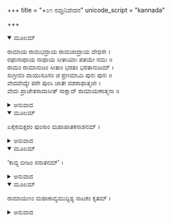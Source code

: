 +++
title = "+೦೧ ನಮ್ರನಿವೇದನ"
unicode_script = "kannada"

+++


<details open><summary>ಮೂಲಮ್</summary>

ರಾಮಾಯ ರಾಮಭದ್ರಾಯ ರಾಮಚಂದ್ರಾಯ ವೇಧಸೇ ।  
ರಘುನಾಥಾಯ ನಾಥಾಯ ಸೀತಾಯಾಃ ಪತಯೇ ನಮಃ ॥  
ರಾಮಂ ರಾಮಾನುಜಂ ಸೀತಾಂ ಭರತಂ ಭರತಾನುಜಮ್ ।  
ಸುಗ್ರೀವಂ ವಾಯುಸೂನಂ ಚ ಪ್ರಣಮಾಮಿ ಪುನಃ ಪುನಃ ॥  
ವೇದವೇದ್ಯೇ ಪರೇ ಪುಂಸಿ ಜಾತೇ ದಶರಾಥಾತ್ಮಜೇ ।  
ವೇದಃ ಪ್ರಾಚೇತಸಾದಾಸೀತ್ ಸಾಕ್ಷಾದ್ ರಾಮಾಯಣಾತ್ಮನಾ ॥
</details>

<details><summary>ಅನುವಾದ</summary>

ವೇದಗಳು ವರ್ಣಿಸುವ ಪರಮತತ್ತ್ವ ಶ್ರೀಮನ್ನಾರಾಯಣ ತತ್ತ್ವವೇ ಶ್ರೀಮದ್ರಾಮಾಯಣದಲ್ಲಿ ಶ್ರೀರಾಮರೂಪದಿಂದ ನಿರೂಪಿತವಾಗಿದೆ. ವೇದವೇದ್ಯ ಪರಮಪುರುಷೋತ್ತಮನು ದಶರಥನಂದನ ಶ್ರೀರಾಮನ ರೂಪದಲ್ಲಿ ಅವತರಿಸಿದ ಮೇಲೆ ಸಾಕ್ಷಾತ್ ವೇದವೇ ವಾಲ್ಮೀಕಿಯ ಮುಖದಿಂದ ಶ್ರೀರಾಮಾಯಣ ರೂಪದಲ್ಲಿ ಪ್ರಕಟವಾಯಿತು ಎಂದು ಆಸ್ತಿಕರ ಚಿರಕಾಲದ ಮಾನ್ಯತೆಯಾಗಿದೆ. ಅದಕ್ಕಾಗಿ ಶ್ರೀಮದ್ವಾಲ್ಮೀಕೀಯ ರಾಮಾಯಣದ ಪ್ರತಿಷ್ಠೆ ವೇದತುಲ್ಯವಾಗಿದೆ. ಅವರ ‘ಆದಿಕಾವ್ಯ’ ಶ್ರೀಮದ್ವಾಲ್ಮೀಕೀಯ ರಾಮಾಯಣವು ಭೂತಳದ ಪ್ರಥಮ ಕಾವ್ಯವಾಗಿದೆ. ಅದು ಎಲ್ಲರಿಗೆ ಪೂಜ್ಯವಸ್ತು ಆಗಿದೆ. ಭಾರತಕ್ಕಾದರೋ ಅದು ಪರಮ ಗೌರವದ ವಸ್ತು ಹಾಗೂ ನಿಜ ಅರ್ಥದಲ್ಲಿ ದೇಶದ ಬಹುಮೂಲ್ಯ ರಾಷ್ಟ್ರೀಯ ನಿಧಿಯಾಗಿದೆ. ಇದರ ಒಂದೊಂದು ಅಕ್ಷರವೂ ಮಹಾಪಾತಕವನ್ನು ನಾಶಮಾಡುವಂತಹುದು.
</details>

<details open><summary>ಮೂಲಮ್</summary>

ಏಕೈಕಮಕ್ಷರಂ ಪುಂಸಾಂ ಮಹಾಪಾತಕನಾಶನಮ್ ।
</details>

<details><summary>ಅನುವಾದ</summary>

ಇದು ಸಮಸ್ತ ಕಾವ್ಯಗಳ ಬೀಜವಾಗಿದೆ.
</details>

<details open><summary>ಮೂಲಮ್</summary>

‘ಕಾವ್ಯ ಬೀಜಂ ಸನಾತನಮ್’ ।
</details>

<details><summary>ಅನುವಾದ</summary>

(ಬೃ-ಧರ್ಮ 1/30/47)  
ಶ್ರೀ ವೇದವ್ಯಾಸಾದಿ ಎಲ್ಲ ಕವಿಗಳು ಇದನ್ನು ಅಧ್ಯಯನ ಮಾಡಿ ಪುರಾಣ, ಮಹಾಭಾರತಾದಿಗಳನ್ನು ನಿರ್ಮಿಸಿದರು. ‘ಬೃಹದ್ಧರ್ಮ ಪುರಾಣದಲ್ಲಿ ಈ ಮಾತು ವಿಸ್ತಾರವಾಗಿ ಪ್ರತಿಪಾದಿತವಾಗಿದೆ. ಶ್ರೀವ್ಯಾಸರು ಅನೇಕ ಪುರಾಣಗಳಲ್ಲಿ ರಾಮಾಯಣದ ಮಾಹಾತ್ಮ್ಯವನ್ನು ಹಾಡಿದ್ದಾರೆ. ಸ್ಕಂದಪುರಾಣದ ರಾಮಾಯಣ ಮಾಹಾತ್ಮ್ಯವನ್ನು ಈ ಗ್ರಂಥದ ಪ್ರಾರಂಭದಲ್ಲೇ ಕೊಡಲಾಗಿದೆ. ಕೆಲವು ಸಣ್ಣ-ಪುಟ್ಟ ಮಾಹಾತ್ಮ್ಯಗಳೂ ಬೇರೆಯೂ ಇವೆ. ವೇದವ್ಯಾಸರು ಯುಧಿಷ್ಠಿರನ ಒತ್ತಾಯದಿಂದ ವಾಲ್ಮೀಕಿ ರಾಮಾಯಣದ ಮೇಲೆ ‘ರಾಮಾಯಣ ತಾತ್ಪರ್ಯ ದೀಪಿಕಾ’ ಎಂಬ ಒಂದು ವ್ಯಾಖ್ಯೆ ಬರೆದಿರುವರು. ಇದರ ಒಂದು ಹಸ್ತಲಿಖಿತ ಪ್ರತಿಯು ಈಗಲೂ ಉಪಲಬ್ದವಾಗಿದೆ. ದಿವಾನ್ ಬಹಾದುರ ರಾಮಶಾಸ್ತ್ರಿಗಳು ತಮ್ಮ ‘ಸ್ಟಡೀಸ್ ಇನ್ ರಾಮಾಯಣ’ದ ದ್ವಿತೀಯ ಖಂಡದಲ್ಲಿ ಇದರ ಉಲ್ಲೇಖನವನ್ನು ಮಾಡಿರುವರು. ಈ ಪುಸ್ತಕವು 1944ರಲ್ಲಿ ಬಡೋದಾದಲ್ಲಿ ಪ್ರಕಾಶಿತವಾಗಿದೆ. ಹೀಗೆ ಹರಿವಂಶ ವಿಷ್ಣುಪರ್ವ (93/6-33)ದಲ್ಲಿಯೂ ಯದುವಂಶಿಯರು ವಾಲ್ಮೀಕಿ ರಾಮಾಯಣದ ನಾಟಕವನ್ನು ಆಡಿದ ಉಲ್ಲೇಖವಿದೆ.
</details>

<details open><summary>ಮೂಲಮ್</summary>

ರಾಮಾಯಣಂ ಮಹಾಕಾವ್ಯಮುದ್ದಿಶ್ಯ ನಾಟಕಂ ಕೃತಮ್ ।
</details>

<details><summary>ಅನುವಾದ</summary>

ವೇದವ್ಯಾಸರು ವಾಲ್ಮೀಕಿಗಳ ಜೀವನ ಚರಿತ್ರೆಯ ಕುರಿತು ಅನೇಕ ಪುರಾಣಗಳಲ್ಲಿ ಶ್ರದ್ಧೆಯಿಂದ ಬರೆದಿರುವರು. ಆದಿಕವಿ ವಾಲ್ಮೀಕಿಯವರ ಕುರಿತು ಹೊಗಳದೆ ಇರುವ ಕವಿ-ಸಾಹಿತಿಗಳು ಯಾರೂ ಇರಲಾರರು. ಕವಿಕುಲತಿಲಕ, ಕಾಳಿದಾಸ, ಜಗದ್ಗುರು ಶಂಕರಾಚಾರ್ಯರು, ರಾಮಾನುಜರು, ಮಾಧ್ವರು, ಗೋಸ್ವಾಮಿ ತುಳಸೀದಾಸರು ಆದಿ ಎಲ್ಲ ಸಂಪ್ರದಾಯದ ಮಹಾತ್ಮರು ವಾಲ್ಮೀಕಿಗಳನ್ನು ಪದೇ-ಪದೇ ಶ್ರದ್ಧಾಪೂರ್ವಕ ಸ್ಮರಿಸಿರುವರು.  
ರಾಮಾಯಣದ ಮೇಲೆ ಅಗಣಿತ ಪ್ರಾಚೀನ ಟೀಕೆಗಳೂ ಇವೆ. 1) ಕತಕ ಟೀಕಾ (ಇದನ್ನು ನಾಗೋಜಿಭಟ್ಟ ಹಾಗೂ ಗೋವಿಂದರಾಜಾದಿಗಳು ಬಹಳ ಉಲ್ಲೇಖ ಮಾಡಿದ್ದಾರೆ) 2) ನಾಗೋಜಿಭಟ್ಟರ ತಿಲಕ ಅಥವಾ ರಾಮಾಭಿರಾಮೀ ವ್ಯಾಖ್ಯಾ. 3) ಗೋವಿಂದರಾಜರ ಭೂಷಣ ಟೀಕಾ 4) ಶಿವಸಹಾಯಕೀ ರಾಮಾಯಣ ಶಿರೋಮಣಿ ವ್ಯಾಖ್ಯಾ (ಇವೆಲ್ಲ ಟೀಕೆಗಳು ಒಟ್ಟಿಗೆ ಗುಜರಾತಿ ಪ್ರಿಂಟಿಂಗ್ ಪ್ರೆಸ್ ಮುಂಬಯಿಯಲ್ಲಿ ಮುದ್ರಿತವಾಗಿದೆ). 5) ಮಾಹೇಶ್ವರತೀರ್ಥರ ತೀರ್ಥವ್ಯಾಖ್ಯಾ ಅಥವಾ ತತ್ತ್ವದೀಪ. 6) ಕಂದಾಲ ರಾಮಾನುಜರ ರಾಮಾನುಜೀಯ ವ್ಯಾಖ್ಯಾ. 7) ವರದರಾಜಕೃತ ವಿವೇಕ ತಿಲಕ. 8) ತ್ಯ್ರಂಬಕರಾಜ ಮುಖಾನಿಯ ಧರ್ಮಾಕೂತ ವ್ಯಾಖ್ಯಾ. 9) ರಾಮಾನಂದತೀರ್ಥರ ರಾಮಾಯಣ ಕೂಟ ವ್ಯಾಖ್ಯಾ. ಇವುಗಳಲ್ಲದೆ ಚತುರರ್ಥದೀಪಿಕಾ, ರಾಮಾಯಣ ವಿರೋಧ ಪರಿಹಾರ, ರಾಮಾಯಣಸೇತು, ತಾತ್ಪರ್ಯತರಣಿ, ಶೃಂಗಾರಸುಧಾಕಾರ, ರಾಮಾಯಣಸಪ್ತಬಿಂಬ, ಮನೋರಮಾ ಆದಿ ಅನೇಕ ಟೀಕೆಗಳು ಇವೆ. ‘ರೀಡಿಂಗ್ ಇನ್ ರಾಮಾಯಣ’ದ ಅನುಸಾರ ಎಷ್ಟೋ ಟೀಕೆಗಳ ಉಲ್ಲೇಖವಿದೆ. ಅಹೋಬಲರ ‘ವಾಲ್ಮೀಕಿ ಹೃದಯ’ (ತನಿಶ್ಲೋಕಿ) ವ್ಯಾಖ್ಯಾ, ಅವರ ಶಿಷ್ಯರ ವಿರೋಧ ಭಂಜನೀ ಟೀಕಾ, ಮಾಧವಾಚಾರ್ಯರ ರಾಮಾಯಣ ತಾತ್ಪರ್ಯ ನಿರ್ಣಯ ವ್ಯಾಖ್ಯಾ, ಶ್ರೀ ಅಪ್ಪಯ್ಯದೀಕ್ಷಿತೇಂದ್ರರ ಇದೇ ಹೆಸರಿನಲ್ಲಿ ಮತ್ತೊಂದು ವ್ಯಾಖ್ಯೆಯೂ ಇದೆ. (ಇವರು ರಾಮಾಯಣವನ್ನು ಶಿವಪರವೆಂದು ಸಿದ್ಧಮಾಡಿರುವರು). ಪ್ರಬಾಲಮುಕುಂದ ಸೂರಿಯ ರಾಮಾಯಣ ಭೂಷಣ ವ್ಯಾಖ್ಯಾ ಹಾಗೂ ಶ್ರೀರಾಮಭದ್ರಾಶ್ರಮರ ಸುಬೋಧಿನೀ ಟೀಕಾ. ಡಾ॥ ಎಂ. ಕೃಷ್ಣಮಾಚಾರಿಯವರು ತಮ್ಮ ‘ಹಿಸ್ಟ್ರಿ ಆಫ್ ಕ್ಲಾಸಿಕಲ್ ಸಂಸ್ಕೃತ ಲಿಟರೇಚರ್’ ಪುಸ್ತಕದಲ್ಲಿ ಇಂತಹ ಅನೇಕ ಟೀಕೆಗಳನ್ನು ಉಲ್ಲೇಖಿಸಿದ್ದಾರೆ. ಅವುಗಳ ಲೇಖಕರ ಹೆಸರುಗಳು ಅಜ್ಞಾತವಾಗಿವೆ. ಉದಾ-ಅಮೃತ ಕತಕ, ರಾಮಾಯಣ ಸಾರದೀಪಿಕಾ, ಗುರುಬಾಲಾ ಚಿತ್ತರಂಜೀನೀ, ವಿದ್ವನ್ಮನೋರಂಜಿನೀ, ಮುಂತಾದವು. ಅವರು ವರದರಾಜಾಚಾರ್ಯರ ರಾಮಾಯಣ ಸಾರಸಂಗ್ರಹ, ದೇವರಾಮಭಟ್ಠರ ವಿಷಯಪದಾರ್ಥ ವ್ಯಾಖ್ಯಾ, ನರಸಿಂಹಶಾಸ್ತ್ರಿಗಳ ಕಲ್ಪವಲ್ಲಿಕಾ, ವೆಂಕಟಾಚಾರ್ಯರ ರಾಮಾಯಣಾರ್ಥಪ್ರಕಾಶಿಕಾ, ವೆಂಕಟಾಚಾರ್ಯರ ರಾಮಾಯಣ ಕಥಾ ವಿಮರ್ಶ ಮುಂತಾದ ವ್ಯಾಖ್ಯಾ ಗ್ರಂಥಗಳನ್ನು ಉಲ್ಲೇಖಿಸಿದ್ದಾರೆ. ಇವುಗಳಲ್ಲದೆ ಬೇರೆ ಕೆಲವು ಟೀಕೆಗಳನ್ನು ‘ಮಧ್ವವಿಲಾಸ’ ಎಂಬ ಪ್ರತಿಯಲ್ಲಿ ಸಂಗ್ರಹಿತವಾಗಿದೆ. ಇವೆಲ್ಲವೂ ಸಂಸ್ಕೃತ ವ್ಯಾಖ್ಯೆಗಳಾಗಿವೆ. ಅಜ್ಞಾತ ಸಂಸ್ಕೃತ ವ್ಯಾಖ್ಯೆಗಳು ಹಿಂದಿಯ ಅನೇಕಾನೇಕ ದ್ವೈತ, ಅದ್ವೈತ, ಶುದ್ಧಾದ್ವೈತ, ವಿಶಿಷ್ಟಾದ್ವೈತ ಮತದವರ, ಆರ್ಯಸಮಾಜದ ವ್ಯಾಖ್ಯೆಗಳು ಬಂಗಾಲೀ, ಮರಾಠಿ, ಕನ್ನಡ, ಗುಜರಾತಿ ಮೊದಲಾದ ಬೇರೆ-ಬೇರೆ ಪ್ರಾಂತೀಯ ಭಾಷೆಗಳ, ಫ್ರೆಂಚ್, ಆಂಗ್ಲ, ಮೊದಲಾದ ಇತರ ವಿದೇಶಿ ಭಾಷೆಗಳಲ್ಲಿ ಮಾಡಿದ ಅನುವಾದ ಟೀಕೆ-ಟಿಪ್ಪಣಿಗಳನ್ನು ಎಣಿಸಲಾರದಷ್ಟು ಇವೆ. ಇದರ ಅಂತ್ಯವೇ ಆಗಲಾರದು.
</details>
